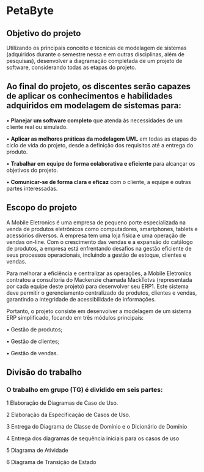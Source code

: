 # PetaByte

## Objetivo do projeto

Utilizando os principais conceito e técnicas de modelagem de sistemas (adquiridos durante o
semestre nessa e em outras disciplinas, além de pesquisas), desenvolver a diagramação
completada de um projeto de software, considerando todas as etapas do projeto.

## Ao final do projeto, os discentes serão capazes de aplicar os conhecimentos e habilidades adquiridos em modelagem de sistemas para:

 • **Planejar um software completo** que atenda às necessidades de um cliente real ou simulado.
 
 • **Aplicar as melhores práticas da modelagem UML** em todas as etapas do ciclo de vida do projeto, desde a definição dos requisitos até a entrega do produto.
 
 • **Trabalhar em equipe de forma colaborativa e eficiente** para alcançar os objetivos do projeto.
 
 • **Comunicar-se de forma clara e eficaz** com o cliente, a equipe e outras partes interessadas.

## Escopo do projeto

A Mobile Eletronics é uma empresa de pequeno porte especializada na venda de produtos
eletrônicos como computadores, smartphones, tablets e acessórios diversos. A empresa tem uma
loja física e uma operação de vendas on-line. Com o crescimento das vendas e a expansão do
catálogo de produtos, a empresa está enfrentando desafios na gestão eficiente de seus processos
operacionais, incluindo a gestão de estoque, clientes e vendas.

Para melhorar a eficiência e centralizar as operações, a Mobile Eletronics contratou a consultoria do
Mackenzie chamada MackTotvs (representada por cada equipe deste projeto) para desenvolver seu
ERP1. Este sistema deve permitir o gerenciamento centralizado de produtos, clientes e vendas,
garantindo a integridade de acessibilidade de informações.

Portanto, o projeto consiste em desenvolver a modelagem de um sistema ERP simplificado, focando
em três módulos principais:

• Gestão de produtos;

• Gestão de clientes;

• Gestão de vendas.

## Divisão do trabalho

### O trabalho em grupo (TG) é dividido em seis partes:

1 Elaboração de Diagramas de Caso de Uso.

2 Elaboração da Especificação de Casos de Uso. 

3 Entrega do Diagrama de Classe de Domínio e o Dicionário de Domínio

4 Entrega dos diagramas de sequência iniciais para os casos de uso 

5 Diagrama de Atividade

6 Diagrama de Transição de Estado
